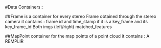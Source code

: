 #Data Containers :

##Frame
is a container for every stereo Frame obtained through the stereo camera
it contains :
frame id and time_stamp
if it is a key_frame and its key_frame_id
Both imgs (left/right)
matched_features

##MapPoint
container for the map points of a point cloud
it contains :
A REMPLIR
